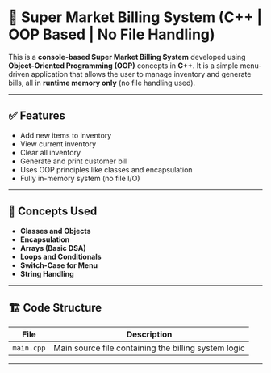 # 🛒 Super Market Billing System (C++ | OOP Based | No File Handling)

This is a **console-based Super Market Billing System** developed using **Object-Oriented Programming (OOP)** concepts in **C++**. It is a simple menu-driven application that allows the user to manage inventory and generate bills, all in **runtime memory only** (no file handling used).

---

## ✅ Features

- Add new items to inventory  
- View current inventory  
- Clear all inventory  
- Generate and print customer bill  
- Uses OOP principles like classes and encapsulation  
- Fully in-memory system (no file I/O)

---

## 🧠 Concepts Used

- **Classes and Objects**
- **Encapsulation**
- **Arrays (Basic DSA)**
- **Loops and Conditionals**
- **Switch-Case for Menu**
- **String Handling**

---

## 🏗️ Code Structure

| File         | Description                        |
|--------------|------------------------------------|
| `main.cpp`   | Main source file containing the billing system logic |

---

